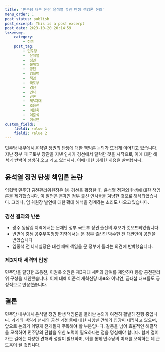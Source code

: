 ```yaml
---
title: '민주당 내부 논란 윤석열 정권 탄생 책임론 논의'
menu_order: 1
post_status: publish
post_excerpt: This is a post excerpt
post_date: 2023-10-20 20:14:59
taxonomy:
    category:
        - 정치
    post_tag:
        - 민주당
        -  윤석열
        -  정권
        -  문재인
        -  공천
        -  임혁백
        -  책임
        -  국토부
        -  경선
        -  인사
        -  반론
        -  제3지대
        -  조응천
        -  이원욱
        -  이준석
        -  이낙연
custom_fields:
    field1: value 1
    field2: value 2
---
```



민주당 내부에서 윤석열 정권의 탄생에 대한 책임론 논의가 뜨겁게 이어지고 있습니다. 지난 정부 때 국토부 장관을 지낸 인사가 경선에서 탈락한 것을 시작으로, 이에 대한 해석과 반박이 팽팽히 오고 가고 있습니다. 이에 대한 상세한 내용을 살펴봅시다.

## 윤석열 정권 탄생 책임론 논란
임혁백 민주당 공천관리위원장은 1차 경선을 확정한 후, 윤석열 정권의 탄생에 대한 책임론을 제기했습니다. 이 발언은 문재인 정부 출신 인사들을 겨냥한 것으로 해석되었습니다. 그러나, 임 위원장 발언에 대한 확대 해석을 경계하는 소리도 나오고 있습니다.

### 경선 결과와 반론
- 광주 동남갑 지역에서는 문재인 정부 국토부 장관 출신의 후보가 컷오프되었습니다.
- 반면에 충남 공주부여청양 지역에서는 문 정부 출신인 박수현 전 대변인이 공천을 받았습니다.
- 임종석 전 비서실장은 대선 패배 책임을 문 정부에 돌리는 의견에 반박했습니다.

### 제3지대 세력의 입장
민주당을 탈당한 조응천, 이원욱 의원은 제3지대 세력의 참여를 제안하며 통합 공천관리위 구성을 제안했습니다. 이에 대해 이준석 개혁신당 대표와 이낙연, 금태섭 대표들도 긍정적으로 반응했습니다.

## 결론
민주당 내부에서 윤석열 정권 탄생 책임론을 둘러싼 논의가 여전히 활발히 진행 중입니다. 과거의 책임과 현재의 공천 과정 등에 대한 다양한 견해와 입장이 대립하고 있으며, 앞으로 논의가 어떻게 전개될지 주목해야 할 부분입니다. 갈등을 넘어 효율적인 해결책을 모색하여 민주당의 단합을 위한 노력이 필요하다는 점을 명심해야 합니다. 함께 걸어가는 길에는 다양한 견해와 성찰이 필요하며, 이를 통해 민주당의 미래를 모색하는 데 큰 도움이 될 것입니다.
